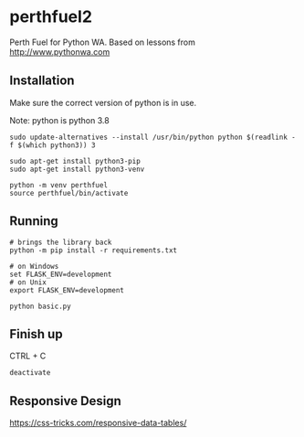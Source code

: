 # perthfuel2
Perth Fuel for Python WA.  Based on lessons from http://www.pythonwa.com


## Installation


Make sure the correct version of python is in use.

Note: python is python 3.8

```{wsl}
sudo update-alternatives --install /usr/bin/python python $(readlink -f $(which python3)) 3
```

```{wsl}
sudo apt-get install python3-pip
sudo apt-get install python3-venv
```


```{wsl}
python -m venv perthfuel
source perthfuel/bin/activate
```

## Running

```{wsl}
# brings the library back
python -m pip install -r requirements.txt
```

```
# on Windows 
set FLASK_ENV=development
# on Unix
export FLASK_ENV=development
```

```{wsl}
python basic.py
```
## Finish up

CTRL + C
```{wsl}
deactivate
```

## Responsive Design

https://css-tricks.com/responsive-data-tables/